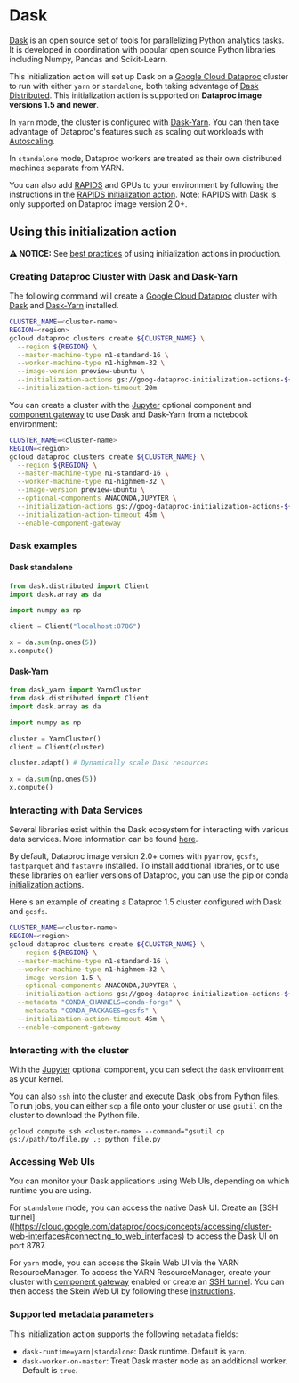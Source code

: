 # Dask

[Dask](https://dask.org/) is an open source set of tools for parallelizing
Python analytics tasks. It is developed in coordination with popular open source
Python libraries including Numpy, Pandas and Scikit-Learn.

This initialization action will set up Dask on a
[Google Cloud Dataproc](https://cloud.google.com/dataproc) cluster to run with
either `yarn` or `standalone`, both taking advantage of
[Dask Distributed](https://distributed.dask.org/en/latest/). This
initialization action is supported on **Dataproc image versions 1.5 and newer**.

In `yarn` mode, the cluster is configured with
[Dask-Yarn](https://yarn.dask.org). You can then take advantage of Dataproc's
features such as scaling out workloads with
[Autoscaling](https://cloud.google.com/dataproc/docs/concepts/configuring-clusters/autoscaling).

In `standalone` mode, Dataproc workers are treated as their own distributed
machines separate from YARN.

You can also add [RAPIDS](https://rapids.ai) and GPUs to your environment by
following the instructions in the
[RAPIDS initialization action](https://github.com/GoogleCloudDataproc/initialization-actions/tree/master/rapids).
Note: RAPIDS with Dask is only supported on Dataproc image version 2.0+.

## Using this initialization action

**:warning: NOTICE:** See
[best practices](/README.md#how-initialization-actions-are-used) of using
initialization actions in production.

### Creating Dataproc Cluster with Dask and Dask-Yarn

The following command will create a
[Google Cloud Dataproc](https://cloud.google.com/dataproc) cluster with
[Dask](https://dask.org/) and [Dask-Yarn](https://yarn.dask.org/) installed.

```bash
CLUSTER_NAME=<cluster-name>
REGION=<region>
gcloud dataproc clusters create ${CLUSTER_NAME} \
  --region ${REGION} \
  --master-machine-type n1-standard-16 \
  --worker-machine-type n1-highmem-32 \
  --image-version preview-ubuntu \
  --initialization-actions gs://goog-dataproc-initialization-actions-${REGION}/dask/dask.sh \
  --initialization-action-timeout 20m
```

You can create a cluster with the
[Jupyter](https://cloud.google.com/dataproc/docs/concepts/components/jupyter)
optional component and
[component gateway](https://cloud.google.com/dataproc/docs/concepts/accessing/dataproc-gateways)
to use Dask and Dask-Yarn from a notebook environment:

```bash
CLUSTER_NAME=<cluster-name>
REGION=<region>
gcloud dataproc clusters create ${CLUSTER_NAME} \
  --region ${REGION} \
  --master-machine-type n1-standard-16 \
  --worker-machine-type n1-highmem-32 \
  --image-version preview-ubuntu \
  --optional-components ANACONDA,JUPYTER \
  --initialization-actions gs://goog-dataproc-initialization-actions-${REGION}/dask/dask.sh \
  --initialization-action-timeout 45m \
  --enable-component-gateway
```

### Dask examples

#### Dask standalone

```python
from dask.distributed import Client
import dask.array as da

import numpy as np

client = Client("localhost:8786")

x = da.sum(np.ones(5))
x.compute()
```

#### Dask-Yarn

```python
from dask_yarn import YarnCluster
from dask.distributed import Client
import dask.array as da

import numpy as np

cluster = YarnCluster()
client = Client(cluster)

cluster.adapt() # Dynamically scale Dask resources

x = da.sum(np.ones(5))
x.compute()
```

### Interacting with Data Services

Several libraries exist within the Dask ecosystem for interacting with various
data services. More information can be found
[here](https://docs.dask.org/en/latest/remote-data-services.html).

By default, Dataproc image version 2.0+ comes with `pyarrow`, `gcsfs`,
`fastparquet` and `fastavro` installed. To install additional libraries, or to
use these libraries on earlier versions of Dataproc, you can use the pip or
conda
[initialization actions](https://github.com/GoogleCloudDataproc/initialization-actions/tree/master/python).

Here's an example of creating a Dataproc 1.5 cluster configured with Dask and
`gcsfs`.

```bash
CLUSTER_NAME=<cluster-name>
REGION=<region>
gcloud dataproc clusters create ${CLUSTER_NAME} \
  --region ${REGION} \
  --master-machine-type n1-standard-16 \
  --worker-machine-type n1-highmem-32 \
  --image-version 1.5 \
  --optional-components ANACONDA,JUPYTER \
  --initialization-actions gs://goog-dataproc-initialization-actions-${REGION}/dask/dask.sh,gs://goog-dataproc-initialization-actions-${REGION}/python/conda-install.sh \
  --metadata "CONDA_CHANNELS=conda-forge" \
  --metadata "CONDA_PACKAGES=gcsfs" \
  --initialization-action-timeout 45m \
  --enable-component-gateway
```

### Interacting with the cluster

With the
[Jupyter](https://cloud.google.com/dataproc/docs/concepts/components/jupyter)
optional component, you can select the `dask` environment as your kernel.

You can also `ssh` into the cluster and execute Dask jobs from Python files. To
run jobs, you can either `scp` a file onto your cluster or use `gsutil` on the
cluster to download the Python file.

`gcloud compute ssh <cluster-name> --command="gsutil cp gs://path/to/file.py .;
python file.py`

### Accessing Web UIs

You can monitor your Dask applications using Web UIs, depending on which
runtime you are using.

For `standalone` mode, you can access the native Dask UI. Create an [SSH tunnel]((https://cloud.google.com/dataproc/docs/concepts/accessing/cluster-web-interfaces#connecting_to_web_interfaces)
to access the Dask UI on port 8787.

For `yarn` mode, you can access the Skein Web UI via the YARN ResourceManager.
To access the YARN ResourceManager, create your cluster with [component gateway](https://cloud.google.com/dataproc/docs/concepts/accessing/dataproc-gateways)
enabled or create an [SSH tunnel](https://cloud.google.com/dataproc/docs/concepts/accessing/cluster-web-interfaces#connecting_to_web_interfaces). You can then access the Skein Web
UI by following these [instructions](https://jcristharif.com/skein/web-ui.html).

### Supported metadata parameters

This initialization action supports the following `metadata` fields:

*   `dask-runtime=yarn|standalone`: Dask runtime. Default is `yarn`.
*   `dask-worker-on-master`: Treat Dask master node as an additional worker.
    Default is `true`.

